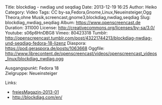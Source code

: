 Title: blockdiag - nwdiag und seqdiag
Date: 2013-12-19 16:25
Author: Heiko
Category: Video
Tags: CC by-sa,Fedora,Gnome,Linux,Neueinsteiger,Ogg Theora,ohne Musik,screencast,gnome3,blockdiag,nwdiag,seqdiag
Slug: blockdiag_nwdiag_seqdiag
Album: https://www.openscreencast.de
Duration: 311000
License: http://creativecommons.org/licenses/by-sa/3.0/
Youtube: s06p6HnDBG8
Vimeo: 80423318
Tumblr: http://openscreencast.tumblr.com/post/43221744213/blockdiag-nwdiag-und-seqdiag-fedora-18-lizenz
Diaspora: https://pod.geraspora.de/posts/1063668
Oggfile: http://www.librecontent.de/openscreencast/videos/openscreencast_videos_linux/blockdiag_nwdiag.ogg

Ausgangspunkt: Fedora 18  
Zielgruppe: Neueinsteiger  

Links:

  * [freiesMagazin-2013-01](http://www.freiesmagazin.de/freiesMagazin-2013-01 "Link zu freiesmagazin.de" )
  * <http://blockdiag.com/en/>

